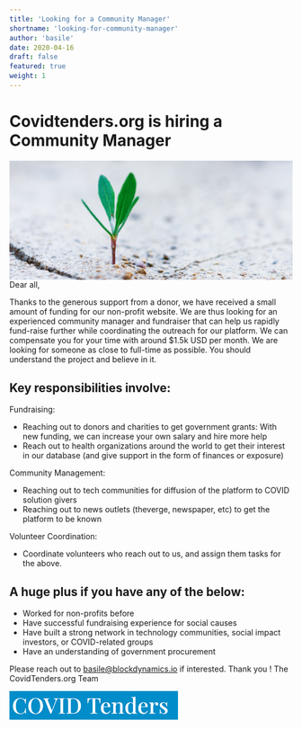 ```yaml
---
title: 'Looking for a Community Manager'
shortname: 'looking-for-community-manager'
author: 'basile'
date: 2020-04-16
draft: false
featured: true
weight: 1
---
```


# Covidtenders.org is hiring a Community Manager

<img src="../../assets/communitymanagerimage.jpg"
     alt="Community Manager Image"
     style="float: left; margin-right: 10px;" />

Dear all,

Thanks to the generous support from a donor, we have received a small amount of funding for our non-profit website.
We are thus looking for an experienced community manager and fundraiser that can help us rapidly fund-raise further while coordinating the outreach for our platform. We can compensate you for your time with around $1.5k USD per month. We are looking for someone as close to full-time as possible. You should understand the project and believe in it.

## Key responsibilities involve:

Fundraising:
* Reaching out to donors and charities to get government grants: With new funding, we can increase your own salary and hire more help
* Reach out to health organizations around the world to get their interest in our database (and give support in the form of finances or exposure)

Community Management:
* Reaching out to tech communities for diffusion of the platform to COVID solution givers
* Reaching out to news outlets (theverge, newspaper, etc) to get the platform to be known

Volunteer Coordination:
* Coordinate volunteers who reach out to us, and assign them tasks for the above.

## A huge plus if you have any of the below:
* Worked for non-profits before
* Have successful fundraising experience for social causes
* Have built a strong network in technology communities, social impact investors, or COVID-related groups
* Have an understanding of government procurement

Please reach out to basile@blockdynamics.io if interested. Thank you !
The CovidTenders.org Team

<img src="../../assets/covidtenderstextlogosmall.png"
     alt="Community Manager Image"
     style="float: left; margin-right: 10px;" />